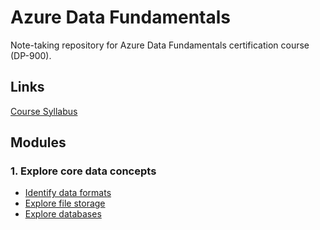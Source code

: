 # Azure Data Fundamentals

Note-taking repository for Azure Data Fundamentals certification course (DP-900).

## Links

[Course Syllabus](https://learn.microsoft.com/en-us/training/courses/dp-900t00)

## Modules

### 1. Explore core data concepts

- [Identify data formats](./docs/module_1/data_formats.md)
- [Explore file storage](./docs/module_1/file_storage.md)
- [Explore databases](./docs/module_1/databases.md)